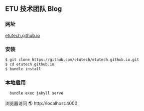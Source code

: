 ## ETU 技术团队 Blog

### 网址
[etutech.github.io](https://etutech.github.io)

### 安装
``` bash
$ git clone https://github.com/etutech/etutech.github.io.git
$ cd etutech.github.io
$ bundle install
```

### 本地启用
``` bash
  bundle exec jekyll serve
```

浏览器访问 🌎 http://localhost:4000
